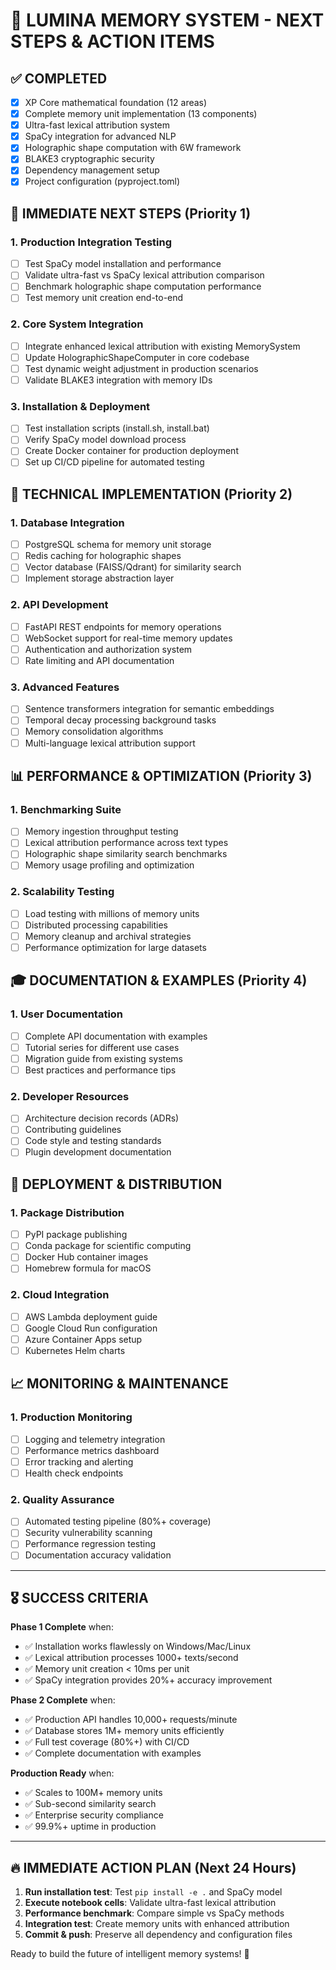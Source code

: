 # 🎯 LUMINA MEMORY SYSTEM - NEXT STEPS & ACTION ITEMS

## ✅ COMPLETED
- [x] XP Core mathematical foundation (12 areas)
- [x] Complete memory unit implementation (13 components)  
- [x] Ultra-fast lexical attribution system
- [x] SpaCy integration for advanced NLP
- [x] Holographic shape computation with 6W framework
- [x] BLAKE3 cryptographic security
- [x] Dependency management setup
- [x] Project configuration (pyproject.toml)

## 🚧 IMMEDIATE NEXT STEPS (Priority 1)

### 1. **Production Integration Testing**
- [ ] Test SpaCy model installation and performance
- [ ] Validate ultra-fast vs SpaCy lexical attribution comparison  
- [ ] Benchmark holographic shape computation performance
- [ ] Test memory unit creation end-to-end

### 2. **Core System Integration**
- [ ] Integrate enhanced lexical attribution with existing MemorySystem
- [ ] Update HolographicShapeComputer in core codebase
- [ ] Test dynamic weight adjustment in production scenarios
- [ ] Validate BLAKE3 integration with memory IDs

### 3. **Installation & Deployment**
- [ ] Test installation scripts (install.sh, install.bat)
- [ ] Verify SpaCy model download process
- [ ] Create Docker container for production deployment
- [ ] Set up CI/CD pipeline for automated testing

## 🔧 TECHNICAL IMPLEMENTATION (Priority 2)

### 1. **Database Integration**
- [ ] PostgreSQL schema for memory unit storage
- [ ] Redis caching for holographic shapes
- [ ] Vector database (FAISS/Qdrant) for similarity search
- [ ] Implement storage abstraction layer

### 2. **API Development**
- [ ] FastAPI REST endpoints for memory operations
- [ ] WebSocket support for real-time memory updates
- [ ] Authentication and authorization system
- [ ] Rate limiting and API documentation

### 3. **Advanced Features**
- [ ] Sentence transformers integration for semantic embeddings
- [ ] Temporal decay processing background tasks
- [ ] Memory consolidation algorithms
- [ ] Multi-language lexical attribution support

## 📊 PERFORMANCE & OPTIMIZATION (Priority 3)

### 1. **Benchmarking Suite**
- [ ] Memory ingestion throughput testing
- [ ] Lexical attribution performance across text types
- [ ] Holographic shape similarity search benchmarks
- [ ] Memory usage profiling and optimization

### 2. **Scalability Testing**
- [ ] Load testing with millions of memory units
- [ ] Distributed processing capabilities
- [ ] Memory cleanup and archival strategies
- [ ] Performance optimization for large datasets

## 🎓 DOCUMENTATION & EXAMPLES (Priority 4)

### 1. **User Documentation**
- [ ] Complete API documentation with examples
- [ ] Tutorial series for different use cases
- [ ] Migration guide from existing systems
- [ ] Best practices and performance tips

### 2. **Developer Resources**
- [ ] Architecture decision records (ADRs)
- [ ] Contributing guidelines
- [ ] Code style and testing standards
- [ ] Plugin development documentation

## 🚀 DEPLOYMENT & DISTRIBUTION

### 1. **Package Distribution**
- [ ] PyPI package publishing
- [ ] Conda package for scientific computing
- [ ] Docker Hub container images
- [ ] Homebrew formula for macOS

### 2. **Cloud Integration**
- [ ] AWS Lambda deployment guide
- [ ] Google Cloud Run configuration
- [ ] Azure Container Apps setup
- [ ] Kubernetes Helm charts

## 📈 MONITORING & MAINTENANCE

### 1. **Production Monitoring**
- [ ] Logging and telemetry integration
- [ ] Performance metrics dashboard
- [ ] Error tracking and alerting
- [ ] Health check endpoints

### 2. **Quality Assurance**
- [ ] Automated testing pipeline (80%+ coverage)
- [ ] Security vulnerability scanning
- [ ] Performance regression testing
- [ ] Documentation accuracy validation

---

## 🎖️ SUCCESS CRITERIA

**Phase 1 Complete** when:
- ✅ Installation works flawlessly on Windows/Mac/Linux
- ✅ Lexical attribution processes 1000+ texts/second
- ✅ Memory unit creation < 10ms per unit
- ✅ SpaCy integration provides 20%+ accuracy improvement

**Phase 2 Complete** when:
- ✅ Production API handles 10,000+ requests/minute
- ✅ Database stores 1M+ memory units efficiently  
- ✅ Full test coverage (80%+) with CI/CD
- ✅ Complete documentation with examples

**Production Ready** when:
- ✅ Scales to 100M+ memory units
- ✅ Sub-second similarity search
- ✅ Enterprise security compliance
- ✅ 99.9%+ uptime in production

---

## 🔥 IMMEDIATE ACTION PLAN (Next 24 Hours)

1. **Run installation test**: Test `pip install -e .` and SpaCy model
2. **Execute notebook cells**: Validate ultra-fast lexical attribution
3. **Performance benchmark**: Compare simple vs SpaCy methods
4. **Integration test**: Create memory units with enhanced attribution
5. **Commit & push**: Preserve all dependency and configuration files

Ready to build the future of intelligent memory systems! 🚀
